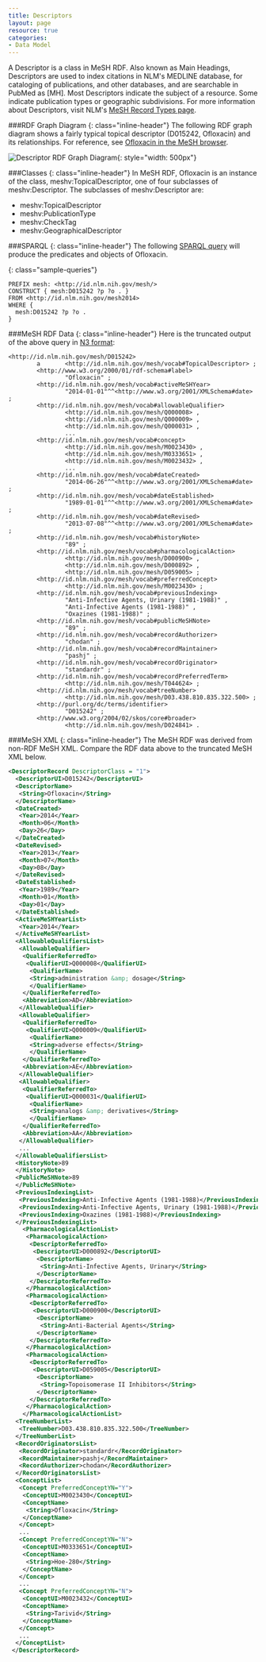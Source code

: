 ```yaml
---
title: Descriptors
layout: page
resource: true
categories:
- Data Model
---
```


A Descriptor is a class in MeSH RDF. Also known as Main Headings, Descriptors are used to index citations in NLM's MEDLINE database, for cataloging of publications, and other databases, and are searchable in PubMed as [MH]. Most Descriptors indicate the subject of a resource. Some indicate publication types or geographic subdivisions. For more information about Descriptors, visit NLM's [MeSH Record Types page](http://www.nlm.nih.gov/mesh/intro_record_types.html). 
  
###RDF Graph Diagram
{: class="inline-header"}
The following RDF graph diagram shows a fairly typical topical descriptor (D015242, Ofloxacin) and its relationships. For reference, see [Ofloxacin in the MeSH browser](https://www.nlm.nih.gov/cgi/mesh/2014/MB_cgi?term=ofloxacin). 

![Descriptor RDF Graph Diagram](/images/BasicConversionLiterals.png){: style="width: 500px"}
  
###Classes
{: class="inline-header"}
In MeSH RDF, Ofloxacin is an instance of the class, meshv:TopicalDescriptor, one of four subclasses of meshv:Descriptor. The subclasses of meshv:Descriptor are:

*  meshv:TopicalDescriptor
*  meshv:PublicationType
*  meshv:CheckTag
*  meshv:GeographicalDescriptor

###SPARQL
{: class="inline-header"}
The following [SPARQL query](http://iddev.nlm.nih.gov/mesh/sparql?query=PREFIX+mesh%3A+%3Chttp%3A%2F%2Fid.nlm.nih.gov%2Fmesh%2F%3E%0D%0A%0D%0ASELECT+distinct+%3Fp+%3Fo%0D%0AFROM+%3Chttp%3A%2F%2Fid.nlm.nih.gov%2Fmesh2014%3E%0D%0AWHERE+%7B%0D%0A++mesh%3AD015242+%3Fp+%3Fo%0D%0A%7D&render=HTML&inference=true&limit=50&offset=0#lodestart-sparql-results) will produce the predicates and objects of Ofloxacin. 

{: class="sample-queries"}
```sparql
PREFIX mesh: <http://id.nlm.nih.gov/mesh/>
CONSTRUCT { mesh:D015242 ?p ?o . }
FROM <http://id.nlm.nih.gov/mesh2014>
WHERE {
  mesh:D015242 ?p ?o .
}
```

###MeSH RDF Data
{: class="inline-header"}
Here is the truncated output of the above query in [N3 format](http://iddev.nlm.nih.gov/mesh/servlet/query?query=PREFIX%20rdf%3A%20%3Chttp%3A%2F%2Fwww.w3.org%2F1999%2F02%2F22-rdf-syntax-ns%23%3E%0D%0APREFIX%20rdfs%3A%20%3Chttp%3A%2F%2Fwww.w3.org%2F2000%2F01%2Frdf-schema%23%3E%0D%0APREFIX%20owl%3A%20%3Chttp%3A%2F%2Fwww.w3.org%2F2002%2F07%2Fowl%23%3E%0D%0APREFIX%20xsd%3A%20%3Chttp%3A%2F%2Fwww.w3.org%2F2001%2FXMLSchema%23%3E%0D%0APREFIX%20dc%3A%20%3Chttp%3A%2F%2Fpurl.org%2Fdc%2Felements%2F1.1%2F%3E%0D%0APREFIX%20dcterms%3A%20%3Chttp%3A%2F%2Fpurl.org%2Fdc%2Fterms%2F%3E%0D%0APREFIX%20dbpedia2%3A%20%3Chttp%3A%2F%2Fdbpedia.org%2Fproperty%2F%3E%0D%0APREFIX%20dbpedia%3A%20%3Chttp%3A%2F%2Fdbpedia.org%2F%3E%0D%0APREFIX%20foaf%3A%20%3Chttp%3A%2F%2Fxmlns.com%2Ffoaf%2F0.1%2F%3E%0D%0APREFIX%20skos%3A%20%3Chttp%3A%2F%2Fwww.w3.org%2F2004%2F02%2Fskos%2Fcore%23%3E%0D%0APREFIX%20meshv%3A%20%3Chttp%3A%2F%2Fid.nlm.nih.gov%2Fmesh%2Fvocab%23%3E%0D%0APREFIX%20mesh%3A%20%3Chttp%3A%2F%2Fid.nlm.nih.gov%2Fmesh%2F%3E%0D%0A%0D%0ACONSTRUCT%20%7B%20mesh%3AD015242%20%3Fp%20%3Fo%20.%20%7D%0D%0AFROM%20%3Chttp%3A%2F%2Fid.nlm.nih.gov%2Fmesh2014%3E%0D%0AWHERE%20%7B%0D%0A%20%20mesh%3AD015242%20%3Fp%20%3Fo%20.%0D%0A%7D&format=N3):

```
<http://id.nlm.nih.gov/mesh/D015242>
        a       <http://id.nlm.nih.gov/mesh/vocab#TopicalDescriptor> ;
        <http://www.w3.org/2000/01/rdf-schema#label>
                "Ofloxacin" ;
        <http://id.nlm.nih.gov/mesh/vocab#activeMeSHYear>
                "2014-01-01"^^<http://www.w3.org/2001/XMLSchema#date> ;
        <http://id.nlm.nih.gov/mesh/vocab#allowableQualifier>
                <http://id.nlm.nih.gov/mesh/Q000008> , 
                <http://id.nlm.nih.gov/mesh/Q000009> , 
                <http://id.nlm.nih.gov/mesh/Q000031> , 
                ...
        <http://id.nlm.nih.gov/mesh/vocab#concept>
                <http://id.nlm.nih.gov/mesh/M0023430> , 
                <http://id.nlm.nih.gov/mesh/M0333651> , 
                <http://id.nlm.nih.gov/mesh/M0023432> ,
                ...
        <http://id.nlm.nih.gov/mesh/vocab#dateCreated>
                "2014-06-26"^^<http://www.w3.org/2001/XMLSchema#date> ;
        <http://id.nlm.nih.gov/mesh/vocab#dateEstablished>
                "1989-01-01"^^<http://www.w3.org/2001/XMLSchema#date> ;
        <http://id.nlm.nih.gov/mesh/vocab#dateRevised>
                "2013-07-08"^^<http://www.w3.org/2001/XMLSchema#date> ;
        <http://id.nlm.nih.gov/mesh/vocab#historyNote>
                "89" ;
        <http://id.nlm.nih.gov/mesh/vocab#pharmacologicalAction>
                <http://id.nlm.nih.gov/mesh/D000900> , 
                <http://id.nlm.nih.gov/mesh/D000892> , 
                <http://id.nlm.nih.gov/mesh/D059005> ;
        <http://id.nlm.nih.gov/mesh/vocab#preferredConcept>
                <http://id.nlm.nih.gov/mesh/M0023430> ;
        <http://id.nlm.nih.gov/mesh/vocab#previousIndexing>
                "Anti-Infective Agents, Urinary (1981-1988)" , 
                "Anti-Infective Agents (1981-1988)" , 
                "Oxazines (1981-1988)" ;
        <http://id.nlm.nih.gov/mesh/vocab#publicMeSHNote>
                "89" ;
        <http://id.nlm.nih.gov/mesh/vocab#recordAuthorizer>
                "chodan" ;
        <http://id.nlm.nih.gov/mesh/vocab#recordMaintainer>
                "pashj" ;
        <http://id.nlm.nih.gov/mesh/vocab#recordOriginator>
                "standardr" ;
        <http://id.nlm.nih.gov/mesh/vocab#recordPreferredTerm>
                <http://id.nlm.nih.gov/mesh/T044624> ;
        <http://id.nlm.nih.gov/mesh/vocab#treeNumber>
                <http://id.nlm.nih.gov/mesh/D03.438.810.835.322.500> ;
        <http://purl.org/dc/terms/identifier>
                "D015242" ;
        <http://www.w3.org/2004/02/skos/core#broader>
                <http://id.nlm.nih.gov/mesh/D024841> .
```

###MeSH XML
{: class="inline-header"}
The MeSH RDF was derived from non-RDF MeSH XML. Compare the RDF data above to the truncated MeSH XML below. 

```xml
<DescriptorRecord DescriptorClass = "1">
  <DescriptorUI>D015242</DescriptorUI>
  <DescriptorName>
   <String>Ofloxacin</String>
  </DescriptorName>
  <DateCreated>
   <Year>2014</Year>
   <Month>06</Month>
   <Day>26</Day>
  </DateCreated>
  <DateRevised>
   <Year>2013</Year>
   <Month>07</Month>
   <Day>08</Day>
  </DateRevised>
  <DateEstablished>
   <Year>1989</Year>
   <Month>01</Month>
   <Day>01</Day>
  </DateEstablished>
  <ActiveMeSHYearList>
   <Year>2014</Year>
  </ActiveMeSHYearList>
  <AllowableQualifiersList>
   <AllowableQualifier>
    <QualifierReferredTo>
     <QualifierUI>Q000008</QualifierUI>
      <QualifierName>
      <String>administration &amp; dosage</String>
      </QualifierName>
    </QualifierReferredTo>
    <Abbreviation>AD</Abbreviation>
   </AllowableQualifier>
   <AllowableQualifier>
    <QualifierReferredTo>
     <QualifierUI>Q000009</QualifierUI>
      <QualifierName>
      <String>adverse effects</String>
      </QualifierName>
    </QualifierReferredTo>
    <Abbreviation>AE</Abbreviation>
   </AllowableQualifier>
   <AllowableQualifier>
    <QualifierReferredTo>
     <QualifierUI>Q000031</QualifierUI>
      <QualifierName>
      <String>analogs &amp; derivatives</String>
      </QualifierName>
    </QualifierReferredTo>
    <Abbreviation>AA</Abbreviation>
   </AllowableQualifier>
   ...
  </AllowableQualifiersList>
  <HistoryNote>89
  </HistoryNote>
  <PublicMeSHNote>89
  </PublicMeSHNote>
  <PreviousIndexingList>
   <PreviousIndexing>Anti-Infective Agents (1981-1988)</PreviousIndexing>
   <PreviousIndexing>Anti-Infective Agents, Urinary (1981-1988)</PreviousIndexing>
   <PreviousIndexing>Oxazines (1981-1988)</PreviousIndexing>
  </PreviousIndexingList>
    <PharmacologicalActionList>
     <PharmacologicalAction>
      <DescriptorReferredTo>
       <DescriptorUI>D000892</DescriptorUI>
        <DescriptorName>
         <String>Anti-Infective Agents, Urinary</String>
        </DescriptorName>
      </DescriptorReferredTo>
     </PharmacologicalAction>
     <PharmacologicalAction>
      <DescriptorReferredTo>
       <DescriptorUI>D000900</DescriptorUI>
        <DescriptorName>
         <String>Anti-Bacterial Agents</String>
        </DescriptorName>
      </DescriptorReferredTo>
     </PharmacologicalAction>
     <PharmacologicalAction>
      <DescriptorReferredTo>
       <DescriptorUI>D059005</DescriptorUI>
        <DescriptorName>
         <String>Topoisomerase II Inhibitors</String>
        </DescriptorName>
      </DescriptorReferredTo>
     </PharmacologicalAction>
    </PharmacologicalActionList>
  <TreeNumberList>
   <TreeNumber>D03.438.810.835.322.500</TreeNumber>
  </TreeNumberList>
  <RecordOriginatorsList>
   <RecordOriginator>standardr</RecordOriginator>
   <RecordMaintainer>pashj</RecordMaintainer>
   <RecordAuthorizer>chodan</RecordAuthorizer>
  </RecordOriginatorsList>
  <ConceptList>
   <Concept PreferredConceptYN="Y">
    <ConceptUI>M0023430</ConceptUI>
    <ConceptName>
     <String>Ofloxacin</String>
    </ConceptName>
   </Concept>
   ...
   <Concept PreferredConceptYN="N">
    <ConceptUI>M0333651</ConceptUI>
    <ConceptName>
     <String>Hoe-280</String>
    </ConceptName>
   </Concept>
   ...
   <Concept PreferredConceptYN="N">
    <ConceptUI>M0023432</ConceptUI>
    <ConceptName>
     <String>Tarivid</String>
    </ConceptName>
   </Concept>
   ...
  </ConceptList>
 </DescriptorRecord>

```
